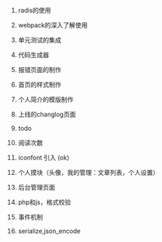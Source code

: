 1. radis的使用
2. webpack的深入了解使用
3. 单元测试的集成
4. 代码生成器
5. 报错页面的制作
6. 首页的样式制作
7. 个人简介的模版制作
8. 上线的changlog页面

9. todo
10. 阅读次数
11. iconfont 引入 (ok)

12. 个人摸块（头像，我的管理：文章列表，个人设置）
13. 后台管理页面
14. php和js，格式校验
15. 事件机制
16. serialize,json_encode
